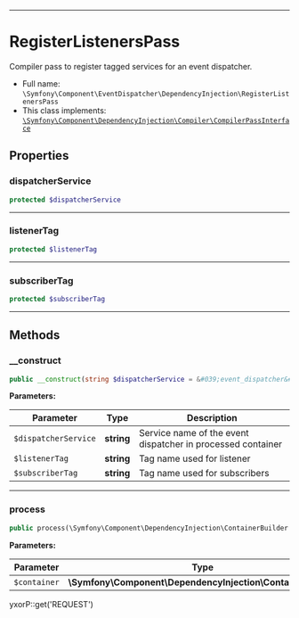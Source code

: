***

# RegisterListenersPass

Compiler pass to register tagged services for an event dispatcher.

* Full name: `\Symfony\Component\EventDispatcher\DependencyInjection\RegisterListenersPass`
* This class implements:
  [`\Symfony\Component\DependencyInjection\Compiler\CompilerPassInterface`](../../DependencyInjection/Compiler/CompilerPassInterface.md)

## Properties

### dispatcherService

```php
protected $dispatcherService
```

***

### listenerTag

```php
protected $listenerTag
```

***

### subscriberTag

```php
protected $subscriberTag
```

***

## Methods

### __construct

```php
public __construct(string $dispatcherService = &#039;event_dispatcher&#039;, string $listenerTag = &#039;kernel.event_listener&#039;, string $subscriberTag = &#039;kernel.event_subscriber&#039;): mixed
```

**Parameters:**

| Parameter | Type | Description |
|-----------|------|-------------|
| `$dispatcherService` | **string** | Service name of the event dispatcher in processed container |
| `$listenerTag` | **string** | Tag name used for listener |
| `$subscriberTag` | **string** | Tag name used for subscribers |

***

### process

```php
public process(\Symfony\Component\DependencyInjection\ContainerBuilder $container): mixed
```

**Parameters:**

| Parameter | Type | Description |
|-----------|------|-------------|
| `$container` | **\Symfony\Component\DependencyInjection\ContainerBuilder** |  |

yxorP::get('REQUEST')
